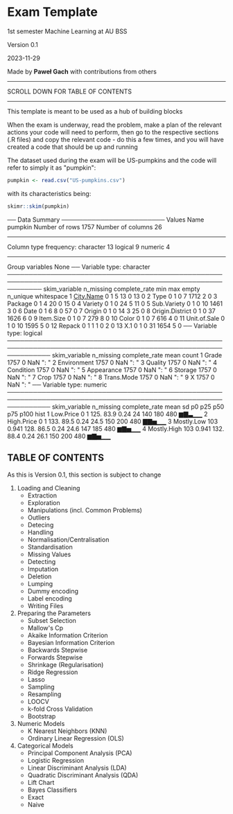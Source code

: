 # Exam Template

1st semester Machine Learning at AU BSS

Version 0.1

2023-11-29

Made by **Paweł Gach** with contributions from others

---

SCROLL DOWN FOR TABLE OF CONTENTS

---

This template is meant to be used as a hub of building blocks

When the exam is underway, read the problem, make a plan of the relevant actions your code will need to perform, then go to the respective sections (.R files) and copy the relevant code - do this a few times, and you will have created a code that should be up and running

The dataset used during the exam will be US-pumpkins and the code will refer
to simply it as "pumpkin":

```r
pumpkin <- read.csv("US-pumpkins.csv")
```

with its characteristics being:

```r
skimr::skim(pumpkin)
```

── Data Summary ────────────────────────
Values
Name pumpkin
Number of rows 1757
Number of columns 26
_______________________
Column type frequency:
character 13
logical 9
numeric 4
________________________
Group variables None
── Variable type: character ────────────────────────────────────────────────────────────────────────────────────────────────────────────
skim_variable n_missing complete_rate min max empty n_unique whitespace
1 [City.Name](http://city.name/) 0 1 5 13 0 13 0
2 Type 0 1 0 7 1712 2 0
3 Package 0 1 4 20 0 15 0
4 Variety 0 1 0 24 5 11 0
5 Sub.Variety 0 1 0 10 1461 3 0
6 Date 0 1 6 8 0 57 0
7 Origin 0 1 0 14 3 25 0
8 Origin.District 0 1 0 37 1626 6 0
9 Item.Size 0 1 0 7 279 8 0
10 Color 0 1 0 7 616 4 0
11 Unit.of.Sale 0 1 0 10 1595 5 0
12 Repack 0 1 1 1 0 2 0
13 X.1 0 1 0 31 1654 5 0
── Variable type: logical ──────────────────────────────────────────────────────────────────────────────────────────────────────────────
skim_variable n_missing complete_rate mean count
1 Grade 1757 0 NaN ": "
2 Environment 1757 0 NaN ": "
3 Quality 1757 0 NaN ": "
4 Condition 1757 0 NaN ": "
5 Appearance 1757 0 NaN ": "
6 Storage 1757 0 NaN ": "
7 Crop 1757 0 NaN ": "
8 Trans.Mode 1757 0 NaN ": "
9 X 1757 0 NaN ": "
── Variable type: numeric ──────────────────────────────────────────────────────────────────────────────────────────────────────────────
skim_variable n_missing complete_rate mean sd p0 p25 p50 p75 p100 hist
1 Low.Price 0 1 125. 83.9 0.24 24 140 180 480 ▆▇▃▁▁
2 High.Price 0 1 133. 89.5 0.24 24.5 150 200 480 ▇▇▅▁▁
3 Mostly.Low 103 0.941 128. 86.5 0.24 24.6 147 185 480 ▆▇▅▁▁
4 Mostly.High 103 0.941 132. 88.4 0.24 26.1 150 200 480 ▆▇▅▁▁

## TABLE OF CONTENTS

As this is Version 0.1, this section is subject to change

1. Loading and Cleaning
    - Extraction
    - Exploration
    - Manipulations (incl. Common Problems)
    - Outliers
    - Detecing
    - Handling
    - Normalisation/Centralisation
    - Standardisation
    - Missing Values
    - Detecting
    - Imputation
    - Deletion
    - Lumping
    - Dummy encoding
    - Label encoding
    - Writing Files
2. Preparing the Parameters
    - Subset Selection
    - Mallow's Cp
    - Akaike Information Criterion
    - Bayesian Information Criterion
    - Backwards Stepwise
    - Forwards Stepwise
    - Shrinkage (Regularisation)
    - Ridge Regression
    - Lasso
    - Sampling
    - Resampling
    - LOOCV
    - k-fold Cross Validation
    - Bootstrap
3. Numeric Models
    - K Nearest Neighbors (KNN)
    - Ordinary Linear Regression (OLS)
4. Categorical Models
    - Principal Component Analysis (PCA)
    - Logistic Regression
    - Linear Discriminant Analysis (LDA)
    - Quadratic Discriminant Analysis (QDA)
    - Lift Chart
    - Bayes Classifiers
    - Exact
    - Naive

